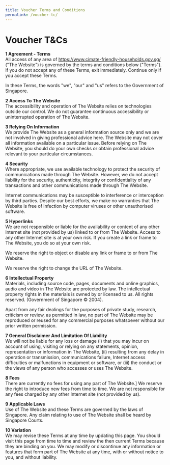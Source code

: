 ```yaml
---
title: Voucher Terms and Conditions
permalink: /voucher-tc/
---
```


# Voucher T&Cs

**1 Agreement - Terms**  
All access of any area of [<a href="https://www.cimate-friendly-households.gov.sg/" target="_blank">https://www.cimate-friendly-households.gov.sg/</a>](https://www.cimate-friendly-households.gov.sg/) ("The Website") is governed by the terms and conditions below ("Terms"). If you do not accept any of these Terms, exit immediately. Continue only if you accept these Terms.

In these Terms, the words "we", "our" and "us" refers to the Government of Singapore.

**2 Access To The Website**  
The accessibility and operation of The Website relies on technologies outside our control. We do not guarantee continuous accessibility or uninterrupted operation of The Website.

**3 Relying On Information**  
We provide The Website as a general information source only and we are not involved in giving professional advice here. The Website may not cover all information available on a particular issue. Before relying on The Website, you should do your own checks or obtain professional advice relevant to your particular circumstances.

**4 Security**  
Where appropriate, we use available technology to protect the security of communications made through The Website. However, we do not accept liability for the security, authenticity, integrity or confidentiality of any transactions and other communications made through The Website.

Internet communications may be susceptible to interference or interception by third parties. Despite our best efforts, we make no warranties that The Website is free of infection by computer viruses or other unauthorised software.

**5 Hyperlinks**  
We are not responsible or liable for the availability or content of any other Internet site (not provided by us) linked to or from The Website. Access to any other Internet site is at your own risk. If you create a link or frame to The Website, you do so at your own risk.

We reserve the right to object or disable any link or frame to or from The Website.

We reserve the right to change the URL of The Website.

**6 Intellectual Property**  
Materials, including source code, pages, documents and online graphics, audio and video in The Website are protected by law. The intellectual property rights in the materials is owned by or licensed to us. All rights reserved. (Government of Singapore © 2004).

Apart from any fair dealings for the purposes of private study, research, criticism or review, as permitted in law, no part of The Website may be reproduced or reused for any commercial purposes whatsoever without our prior written permission.

**7 General Disclaimer And Limitation Of Liability**  
We will not be liable for any loss or damage (i) that you may incur on account of using, visiting or relying on any statements, opinion, representation or information in The Website, (ii) resulting from any delay in operation or transmission, communications failure, Internet access difficulties or malfunctions in equipment or software, or (iii) the conduct or the views of any person who accesses or uses The Website.

**8 Fees**  
There are currently no fees for using any part of The Website.] We reserve the right to introduce new fees from time to time. We are not responsible for any fees charged by any other Internet site (not provided by us).

**9 Applicable Laws**  
Use of The Website and these Terms are governed by the laws of Singapore. Any claim relating to use of The Website shall be heard by Singapore Courts.

**10 Variation**  
We may revise these Terms at any time by updating this page. You should visit this page from time to time and review the then current Terms because they are binding on you. We may modify or discontinue any information or features that form part of The Website at any time, with or without notice to you, and without liability.

